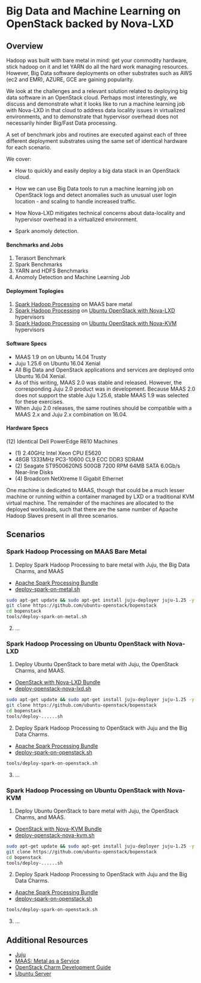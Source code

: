 # Big Data and Machine Learning on OpenStack backed by Nova-LXD

## Overview
Hadoop was built with bare metal in mind:  get your commodity hardware, 
stick hadoop on it and let YARN do all the hard work managing resources. 
However, Big Data software deployments on other substrates such as AWS 
(ec2 and EMR), AZURE, GCE are gaining popularity. 

We look at the challenges and a relevant solution related to deploying 
big data software in an OpenStack cloud.  Perhaps most interestingly, 
we discuss and demonstrate what it looks like to run a machine learning 
job with Nova-LXD in that cloud to address data locality issues in 
virtualized environments, and to demonstrate that hypervisor overhead 
does not necessarily hinder Big/Fast Data processing.

A set of benchmark jobs and routines are executed against each of three 
different deployment substrates using the same set of identical hardware 
for each scenario.

We cover:

* How to quickly and easily deploy a big data stack in an OpenStack cloud.

* How we can use Big Data tools to run a machine learning job on OpenStack 
  logs and detect anomalies such as unusual user login location - and
  scaling to handle increased traffic.

* How Nova-LXD mitigates technical concerns about data-locality and 
  hypervisor overhead in a virtualized environment.

* Spark anomoly detection.


#### Benchmarks and Jobs

1. Terasort Benchmark
2. Spark Benchmarks
3. YARN and HDFS Benchmarks
4. Anomoly Detection and Machine Learning Job

#### Deployment Toplogies

1. [Spark Hadoop Processing][1] on MAAS bare metal
2. [Spark Hadoop Processing][1] on [Ubuntu OpenStack with Nova-LXD][2] hypervisors
3. [Spark Hadoop Processing][1] on [Ubuntu OpenStack with Nova-KVM][3] hypervisors


#### Software Specs

* MAAS 1.9 on on Ubuntu 14.04 Trusty
* Juju 1.25.6 on Ubuntu 16.04 Xenial
* All Big Data and OpenStack applications and services are deployed onto 
  Ubuntu 16.04 Xenial.
* As of this writing, MAAS 2.0 was stable and released.  However, the 
  corresponding Juju 2.0 product was in development.  Because MAAS 2.0 
  does not support the stable Juju 1.25.6, stable MAAS 1.9 was selected 
  for these exercises.
* When Juju 2.0 releases, the same routines should be compatible with a 
  MAAS 2.x and Juju 2.x combination on 16.04.


#### Hardware Specs

(12) Identical Dell PowerEdge R610 Machines
* (1) 2.40GHz Intel Xeon CPU E5620
* 48GB 1333MHz PC3-10600 CL9 ECC DDR3 SDRAM
* (2) Seagate ST9500620NS 500GB 7200 RPM 64MB SATA 6.0Gb/s Near-line Disks
* (4) Broadcom NetXtreme II Gigabit Ethernet

One machine is dedicated to MAAS, though that could be a much lesser machine
or running within a container managed by LXD or a traditional KVM virtual
machine.  The remainder of the machines are allocated to the deployed
workloads, such that there are the same number of Apache Hadoop Slaves
present in all three scenarios.


## Scenarios

### Spark Hadoop Processing on MAAS Bare Metal

1. Deploy Spark Hadoop Processing to bare metal with Juju, the Big Data Charms, and MAAS
 - [Apache Spark Processing Bundle][1]
 - [deploy-spark-on-metal.sh][10]
```sh
sudo apt-get update && sudo apt-get install juju-deployer juju-1.25 -y
git clone https://github.com/ubuntu-openstack/bopenstack
cd bopenstack
tools/deploy-spark-on-metal.sh
```

2. ...

### Spark Hadoop Processing on Ubuntu OpenStack with Nova-LXD

1. Deploy Ubuntu OpenStack to bare metal with Juju, the OpenStack Charms, and MAAS.
 - [OpenStack with Nova-LXD Bundle][2]
 - [deploy-openstack-nova-lxd.sh][8]
```sh
sudo apt-get update && sudo apt-get install juju-deployer juju-1.25 -y
git clone https://github.com/ubuntu-openstack/bopenstack
cd bopenstack
tools/deploy-......sh
```

2. Deploy Spark Hadoop Processing to OpenStack with Juju and the Big Data Charms.
 - [Apache Spark Processing Bundle][1]
 - [deploy-spark-on-openstack.sh][11]
```sh
tools/deploy-spark-on-openstack.sh
```

3. ...

### Spark Hadoop Processing on Ubuntu OpenStack with Nova-KVM

1. Deploy Ubuntu OpenStack to bare metal with Juju, the OpenStack Charms, and MAAS.
 - [OpenStack with Nova-KVM Bundle][3]
 - [deploy-openstack-nova-kvm.sh][9]
```sh
sudo apt-get update && sudo apt-get install juju-deployer juju-1.25 -y
git clone https://github.com/ubuntu-openstack/bopenstack
cd bopenstack
tools/deploy-......sh
```

2. Deploy Spark Hadoop Processing to OpenStack with Juju and the Big Data Charms.
 - [Apache Spark Processing Bundle][1]
 - [deploy-spark-on-openstack.sh][11]
```sh
tools/deploy-spark-on-openstack.sh
```

3. ...


## Additional Resources

* [Juju][5]
* [MAAS: Metal as a Service][4]
* [OpenStack Charm Development Guide][7]
* [Ubuntu Server][6]


[1]: juju-bundles/spark-hadoop-processing.yaml
[2]: juju-bundles/openstack-nova-lxd.yaml
[3]: juju-bundles/openstack-nova-kvm.yaml
[4]: http://maas.io
[5]: http://www.ubuntu.com/cloud/juju
[6]: http://www.ubuntu.com/server
[7]: http://docs.openstack.org/developer/charm-guide
[8]: tools/deploy-openstack-nova-lxd.sh
[9]: tools/deploy-openstack-nova-kvm.sh
[10]: tools/deploy-spark-on-metal.sh
[11]: tools/deploy-spark-on-openstack.sh
